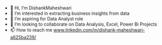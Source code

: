 - 👋 Hi, I’m DishankMaheshwari
- 👀 I’m interested in extracting business insights from data
- 🌱 I’m aspiring for Data Analyst role
- 💞️ I’m looking to collaborate on Data Analysis, Excel, Power Bi Projects
- 📫 How to reach me www.linkedin.com/in/dishank-maheshwari-a625ba239/

<!---
DishankMaheshwari/DishankMaheshwari is a ✨ special ✨ repository because its `README.md` (this file) appears on your GitHub profile.
You can click the Preview link to take a look at your changes.
--->
